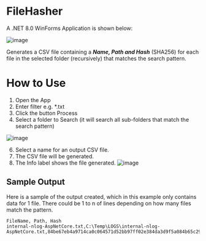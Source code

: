 # FileHasher
A .NET 8.0 WinForms Application is shown below:

![image](https://github.com/cgers/FileHasher/assets/14121781/347f5f04-89d0-4e4f-9967-f1c5b708face)

Generates a CSV file containing a ***Name, Path and Hash*** (SHA256) for each file in the selected folder (recursively) that matches the search pattern.

# How to Use
1. Open the App
2. Enter filter e.g. *.txt
3. Click the button Process
4. Select a folder to Search (it will search all sub-folders that match the search pattern)

![image](https://github.com/cgers/FileHasher/assets/14121781/a8a374d2-df2f-4f65-8e4c-462c9bdfab8f)

6. Select a name for an output CSV file.
7. The CSV file will be generated.
8. The Info label shows the file generated.
![image](https://github.com/cgers/FileHasher/assets/14121781/b7328bc6-2209-47fa-a7f0-8dc2a4a39492)

 
## Sample Output
Here is a sample of the output created, which in this example only contains data for 1 file. There could be 1 to n of lines depending on how many files match the pattern.
```
FileName, Path, Hash
internal-nlog-AspNetCore.txt,C:\Temp\LOGS\internal-nlog-AspNetCore.txt,84be67eb4a9714ca0c064571d52bb97ff02e384da3d9f5a084b65c29e0b2a758
```


